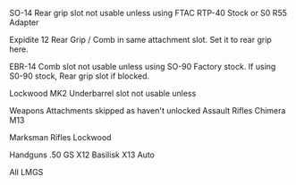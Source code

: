 SO-14
  Rear grip slot not usable unless using
    FTAC RTP-40 Stock or S0 R55 Adapter

Expidite 12
  Rear Grip / Comb in same attachment slot. Set it to rear grip here.

EBR-14
  Comb slot not usable unless using SO-90 Factory stock. If using S0-90 stock, Rear grip slot if blocked.

Lockwood MK2
  Underbarrel slot not usable unless 

Weapons Attachments skipped as haven't unlocked
  Assault Rifles
    Chimera
    M13

  Marksman Rifles
    Lockwood
  
  Handguns
    .50 GS
    X12
    Basilisk
    X13 Auto

  All LMGS
  
